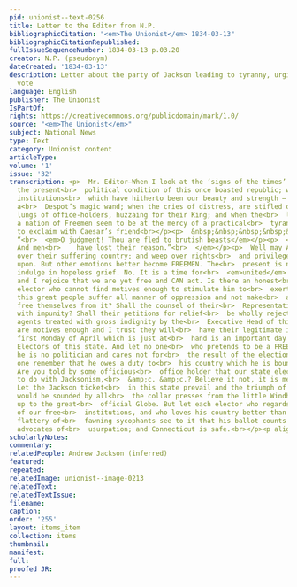 ```yaml
---
pid: unionist--text-0256
title: Letter to the Editor from N.P.
bibliographicCitation: "<em>The Unionist</em> 1834-03-13"
bibliographicCitationRepublished: 
fullIssueSequenceNumber: 1834-03-13 p.03.20
creator: N.P. (pseudonym)
dateCreated: '1834-03-13'
description: Letter about the party of Jackson leading to tyranny, urging people to
  vote
language: English
publisher: The Unionist
IsPartOf: 
rights: https://creativecommons.org/publicdomain/mark/1.0/
source: "<em>The Unionist</em>"
subject: National News
type: Text
category: Unionist content
articleType: 
volume: '1'
issue: '32'
transcription: <p>  Mr. Editor—When I look at the ‘signs of the times’ and realize
  the present<br>  political condition of this once boasted republic; when I behold
  institutions<br>  which have hitherto been our beauty and strength — withering beneath
  a<br>  Despot’s magic wand; when the cries of distress, are stifled only by the<br>  stentorian
  lungs of office-holders, huzzaing for their King; and when the<br>  liberties of
  a nation of Freemen seem to be at the mercy of a practical<br>  tyrant, I am led
  to exclaim with Caesar’s friend<br></p><p>  &nbsp;&nbsp;&nbsp;&nbsp;&nbsp;&nbsp;&nbsp;&nbsp;&nbsp;&nbsp;&nbsp;
  “<br>  <em>O judgment! Thou are fled to brutish beasts</em></p><p>  <em>    &nbsp;&nbsp;&nbsp;&nbsp;&nbsp;&nbsp;&nbsp;&nbsp;&nbsp;&nbsp;&nbsp;
  And men<br>    have lost their reason.”<br>  </em></p><p>  Well may Americans mourn
  over their suffering country; and weep over rights<br>  and privileges trampled
  upon. But other emotions better become FREEMEN. The<br>  present is not a time to
  indulge in hopeless grief. No. It is a time for<br>  <em>united</em>  and<br>  <em>vigorous</em>  action
  and I rejoice that we are yet free and CAN act. Is there an honest<br>  independent
  elector who cannot find motives enough to stimulate him to<br>  exertion? Shall
  this great people suffer all manner of oppression and not make<br>  an effort to
  free themselves from it? Shall the counsel of their<br>  Representatives be disregarded
  with impunity? Shall their petitions for relief<br>  be wholly rejected and their
  agents treated with gross indignity by the<br>  Executive Head of this nation?—There
  are motives enough and I trust they will<br>  have their legitimate influence. The
  first Monday of April which is just at<br>  hand is an important day to the Free
  Electors of this state. And let no one<br>  who pretends to be a FREEMAN say, that
  he is no politician and cares not for<br>  the result of the election. But let each
  one remember that he owes a duty to<br>  his country which he is bound to perform.
  Are you told by some officious<br>  office holder that our state election has nothing
  to do with Jacksonism,<br>  &amp;c. &amp;c.? Believe it not, it is mere deception.
  Let the Jackson ticket<br>  in this state prevail and the triumph of “the party”
  would be sounded by all<br>  the collar presses from the little Windham C. Advertiser
  up to the great<br>  official Globe. But let each elector who regards the well being
  of our free<br>  institutions, and who loves his country better than he does the
  flattery of<br>  fawning sycophants see to it that his ballot counts against the
  advocates of<br>  usurpation; and Connecticut is safe.<br></p><p align="right"><strong>N.P.</strong></p>
scholarlyNotes: 
commentary: 
relatedPeople: Andrew Jackson (inferred)
featured: 
repeated: 
relatedImage: unionist--image-0213
relatedText: 
relatedTextIssue: 
filename: 
caption: 
order: '255'
layout: items_item
collection: items
thumbnail: 
manifest: 
full: 
proofed JR: 
---
```

